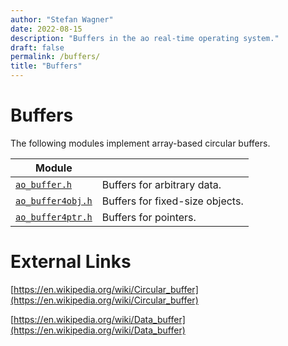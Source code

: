 ```yaml
---
author: "Stefan Wagner"
date: 2022-08-15
description: "Buffers in the ao real-time operating system."
draft: false
permalink: /buffers/
title: "Buffers"
---
```


# Buffers

The following modules implement array-based circular buffers.

| Module | |
|--------|-|
| [`ao_buffer.h`](modules/buffer.md) | Buffers for arbitrary data. |
| [`ao_buffer4obj.h`](modules/buffer4obj.md) | Buffers for fixed-size objects. |
| [`ao_buffer4ptr.h`](modules/buffer4ptr.md) | Buffers for pointers. |

# External Links

[https://en.wikipedia.org/wiki/Circular_buffer](https://en.wikipedia.org/wiki/Circular_buffer)

[https://en.wikipedia.org/wiki/Data_buffer](https://en.wikipedia.org/wiki/Data_buffer)
